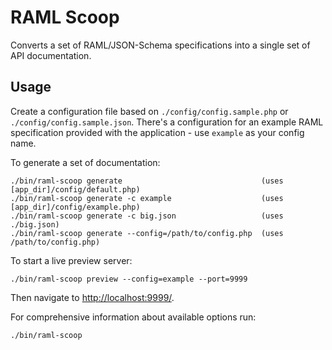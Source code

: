 # RAML Scoop

Converts a set of RAML/JSON-Schema specifications into a single set of API documentation.

## Usage

Create a configuration file based on `./config/config.sample.php` or `./config/config.sample.json`.
There's a configuration for an example RAML specification provided with the application - 
use `example` as your config name. 

To generate a set of documentation: 

```
./bin/raml-scoop generate                               (uses [app_dir]/config/default.php)
./bin/raml-scoop generate -c example                    (uses [app_dir]/config/example.php)
./bin/raml-scoop generate -c big.json                   (uses ./big.json)
./bin/raml-scoop generate --config=/path/to/config.php  (uses /path/to/config.php)
```

To start a live preview server:

```
./bin/raml-scoop preview --config=example --port=9999
```

Then navigate to [http://localhost:9999/](http://localhost:9999/).

For comprehensive information about available options run:
```
./bin/raml-scoop
``` 
